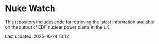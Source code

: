 # Nuke Watch

This repository includes code for retrieving the latest information available on the output of EDF nuclear power plants in the UK.

Last updated: 2025-10-24 13:12